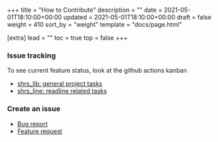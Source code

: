 +++
title = "How to Contribute"
description = ""
date = 2021-05-01T18:10:00+00:00
updated = 2021-05-01T18:10:00+00:00
draft = false
weight = 410
sort_by = "weight"
template = "docs/page.html"

[extra]
lead = ""
toc = true
top = false
+++

### Issue tracking

To see current feature status, look at the github actions kanban
- [shrs_lib: general project tasks](https://github.com/users/MrPicklePinosaur/projects/1/views/1)
- [shrs_line: readline related tasks](https://github.com/users/MrPicklePinosaur/projects/2/views/1)


### Create an issue

- [Bug report](https://github.com/MrPicklePinosaur/shrs/issues/new?template=bug-report---.md)
- [Feature request](https://github.com/MrPicklePinosaur/shrs/issues/new?template=feature-request---.md)

